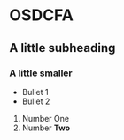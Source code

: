 # OSDCFA
## A little subheading
### A little smaller

* Bullet 1
* Bullet 2


1. Number One
2. Number **Two**
